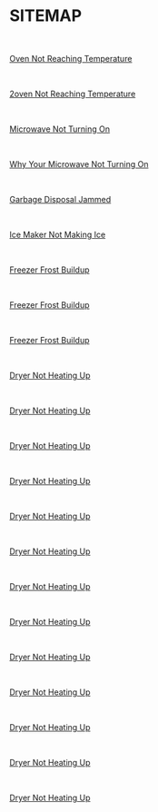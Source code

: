 <h1>SITEMAP</h1><br><p><a href="https://github.com/rhinobotsolutionz/HomeServiceBuzz.com/blob/main/post/oven-not-heating-10.md">Oven Not Reaching Temperature
</a></p><br><p><a href="https://github.com/rhinobotsolutionz/HomeServiceBuzz.com/blob/main/post/oven-not-heating-11.md">2oven Not Reaching Temperature
</a></p><br><p><a href="https://github.com/rhinobotsolutionz/HomeServiceBuzz.com/blob/main/post/microwave-not-turning-on.md">Microwave Not Turning On
</a></p><br><p><a href="https://github.com/rhinobotsolutionz/HomeServiceBuzz.com/blob/main/post/your-microwave-not-turning-on.md">Why Your Microwave Not Turning On
</a></p><br><p><a href="https://github.com/rhinobotsolutionz/HomeServiceBuzz.com/blob/main/post/garbage-disposal-jammed.md">Garbage Disposal Jammed
</a></p><br><p><a href="https://github.com/rhinobotsolutionz/HomeServiceBuzz.com/blob/main/post/ice-maker-not-making-ice.md">Ice Maker Not Making Ice
</a></p><br><p><a href="https://github.com/rhinobotsolutionz/HomeServiceBuzz.com/blob/main/post/freezer-frost-buildup.md">Freezer Frost Buildup
</a></p><br><p><a href="https://github.com/rhinobotsolutionz/HomeServiceBuzz.com/blob/main/post/freezer-frost-buildup-2.md">Freezer Frost Buildup
</a></p><br><p><a href="https://github.com/rhinobotsolutionz/HomeServiceBuzz.com/blob/main/post/freezer-frost-buildup-3.md">Freezer Frost Buildup
</a></p><br><p><a href="https://github.com/rhinobotsolutionz/HomeServiceBuzz.com/blob/main/post/dryer-not-heating.md">Dryer Not Heating Up
</a></p><br><p><a href="https://github.com/rhinobotsolutionz/HomeServiceBuzz.com/blob/main/post/dryer-not-heating-2.md">Dryer Not Heating Up
</a></p><br><p><a href="https://github.com/rhinobotsolutionz/HomeServiceBuzz.com/blob/main/post/dryer-not-heating-3.md">Dryer Not Heating Up
</a></p><br><p><a href="https://github.com/rhinobotsolutionz/HomeServiceBuzz.com/blob/main/post/dryer-not-heating-4.md">Dryer Not Heating Up
</a></p><br><p><a href="https://github.com/rhinobotsolutionz/HomeServiceBuzz.com/blob/main/post/dryer-not-heating-5.md">Dryer Not Heating Up
</a></p><br><p><a href="https://github.com/rhinobotsolutionz/HomeServiceBuzz.com/blob/main/post/dryer-not-heating-6.md">Dryer Not Heating Up
</a></p><br><p><a href="https://github.com/rhinobotsolutionz/HomeServiceBuzz.com/blob/main/post/dryer-not-heating-7.md">Dryer Not Heating Up
</a></p><br><p><a href="https://github.com/rhinobotsolutionz/HomeServiceBuzz.com/blob/main/post/dryer-not-heating-8.md">Dryer Not Heating Up
</a></p><br><p><a href="https://github.com/rhinobotsolutionz/HomeServiceBuzz.com/blob/main/post/dryer-not-heating-9.md">Dryer Not Heating Up
</a></p><br><p><a href="https://github.com/rhinobotsolutionz/HomeServiceBuzz.com/blob/main/post/dryer-not-heating-10.md">Dryer Not Heating Up
</a></p><br><p><a href="https://github.com/rhinobotsolutionz/HomeServiceBuzz.com/blob/main/post/dryer-not-heating-11.md">Dryer Not Heating Up
</a></p><br><p><a href="https://github.com/rhinobotsolutionz/HomeServiceBuzz.com/blob/main/post/dryer-not-heating-12.md">Dryer Not Heating Up
</a></p><br><p><a href="https://github.com/rhinobotsolutionz/HomeServiceBuzz.com/blob/main/post/dryer-not-heating-13.md">Dryer Not Heating Up
</a></p><br>